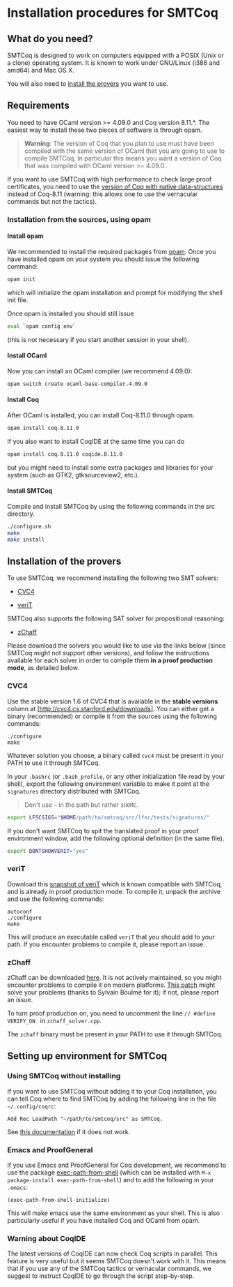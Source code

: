 # Installation procedures for SMTCoq

## What do you need?

SMTCoq is designed to work on computers equipped with a POSIX (Unix or a
clone) operating system. It is known to work under GNU/Linux (i386 and
amd64) and Mac OS X.

<!-- The simplest way is to install it using opam. You can also install it -->
<!-- from the sources (this is mandatory if you want to use the native -->
<!-- version, see below). -->

You will also need to [install the provers](#installation-of-the-provers)
you want to use.

## Requirements

You need to have OCaml version >= 4.09.0 and Coq version 8.11.*.
The easiest way to install these two pieces of software is through opam.

> **Warning**: The version of Coq that you plan to use must have been compiled
> with the same version of OCaml that you are going to use to compile
> SMTCoq. In particular this means you want a version of Coq that was compiled
> with OCaml version >= 4.09.0.

If you want to use SMTCoq with high performance to check large proof
certificates, you need to use the [version of Coq with native
data-structures](https://github.com/smtcoq/native-coq) instead of
Coq-8.11 (warning: this allows one to use the vernacular commands but not
the tactics).


<!-- ### Installation via opam (recommended) -->

<!-- Simply add the coq-extra-dev repo to opam: -->
<!-- ```bash -->
<!-- opam repo add coq-extra-dev https://coq.inria.fr/opam/extra-dev -->
<!-- ``` -->
<!-- and install SMTCoq: -->
<!-- ```bash -->
<!-- opam install coq-smtcoq -->
<!-- ``` -->


### Installation from the sources, using opam <!-- (not recommended) -->

#### Install opam

We recommended to install the required packages from
[opam](https://opam.ocaml.org). Once you have installed opam on your system you
should issue the following command:

```bash
opam init
```

which will initialize the opam installation and prompt for modifying the shell
init file.

Once opam is installed you should still issue

```bash
eval `opam config env`
```

(this is not necessary if you start another session in your shell).

#### Install OCaml

Now you can install an OCaml compiler (we recommend 4.09.0):

```bash
opam switch create ocaml-base-compiler.4.09.0
```

#### Install Coq

After OCaml is installed, you can install Coq-8.11.0 through opam.

```bash
opam install coq.8.11.0
```

If you also want to install CoqIDE at the same time you can do

```bash
opam install coq.8.11.0 coqide.8.11.0
```

but you might need to install some extra packages and libraries for your system
(such as GTK2, gtksourceview2, etc.).


#### Install SMTCoq

Compile and install SMTCoq by using the following commands in the src directory.

```bash
./configure.sh
make
make install
```


<!-- ### Installation from the sources, with official Coq 8.9 release (not recommended) -->

<!-- 1. Download the last stable version of Coq 8.9: -->
<!-- ```bash -->
<!-- wget https://github.com/coq/coq/archive/V8.9.0.tar.gz -->
<!-- ``` -->
<!--    and compile it by following the instructions available in the -->
<!--    repository (make sure you use OCaml 4.09.0 for that). We recommand -->
<!--    that you do not install it, but only compile it in local: -->
<!-- ```bash -->
<!-- ./configure -local -->
<!-- make -->
<!-- ``` -->

<!-- 2. Set an environment variable COQBIN to the directory where Coq's -->
<!--    binaries are; for instance: -->
<!-- ```bash -->
<!-- export COQBIN=/home/jdoe/coq-8.9.0/bin/ -->
<!-- ``` -->
<!--    (the final slash is mandatory). -->

<!-- 3. Compile and install SMTCoq by using the following commands in the src directory. -->
<!-- ``` -->
<!-- ./configure.sh -->
<!-- make -->
<!-- make install -->
<!-- ``` -->


<!-- ### Installation with native-coq (not recommended except for high performances) -->

<!-- > **Warning**: this installation procedure is recommended only to use -->
<!-- > the vernacular commands efficiently (in particular, to check very -->
<!-- > large proof certificates). It does not allow one to use the tactics. -->

<!-- 1. Download the git version of Coq with native compilation: -->
<!-- ```bash -->
<!-- git clone https://github.com/smtcoq/native-coq.git -->
<!-- ``` -->
<!--    and compile it by following the instructions available in the -->
<!--    repository. We recommand that you do not install it, but only compile -->
<!--    it in local: -->
<!-- ```bash -->
<!-- ./configure -local -->
<!-- make -->
<!-- ``` -->

<!-- 2. Set an environment variable COQBIN to the directory where Coq's -->
<!--    binaries are; for instance: -->
<!-- ```bash -->
<!-- export COQBIN=/home/jdoe/native-coq/bin/ -->
<!-- ``` -->
<!--    (the final slash is mandatory). -->

<!-- 3. Compile and install SMTCoq by using the following commands in the src directory. -->
<!-- ``` -->
<!-- ./configure.sh -native -->
<!-- make -->
<!-- make install -->
<!-- ``` -->


## Installation of the provers

To use SMTCoq, we recommend installing the following two SMT solvers:

- [CVC4](http://cvc4.cs.nyu.edu)

- [veriT](https://verit.loria.fr)

SMTCoq also supports the following SAT solver for propositional reasoning:

- [zChaff](http://www.princeton.edu/~chaff/zchaff.html)

Please download the solvers you would like to use via the links below
(since SMTCoq might not support other versions), and follow the
instructions available for each solver in order to compile them **in a
proof production mode**, as detailed below.


### CVC4

Use the stable version 1.6 of CVC4 that is available in the **stable
versions** column at [http://cvc4.cs.stanford.edu/downloads]. You can
either get a binary (recommended) or compile it from the sources using
the following commands:
```
./configure
make
```
Whatever solution you choose, a binary called `cvc4` must be present in
your PATH to use it through SMTCoq.

In your `.bashrc` (or `.bash_profile`, or any other initialization file read by
your shell), export the following environment variable to make it point at the
`signatures` directory distributed with SMTCoq.

> Don't use `~` in the path but rather `$HOME`.

```bash
export LFSCSIGS="$HOME/path/to/smtcoq/src/lfsc/tests/signatures/"
```

If you don't want SMTCoq to spit the translated proof in your proof environment
window, add the following optional definition (in the same file).

```bash
export DONTSHOWVERIT="yes"
```


### veriT

Download this [snapshot of
veriT](https://www.lri.fr/~keller/Documents-recherche/Smtcoq/veriT9f48a98.tar.gz)
which is known compatible with SMTCoq, and is already in proof
production mode. To compile it, unpack the archive and use the following
commands:
```
autoconf
./configure
make
```
This will produce an executable called `veriT` that you should add to
your path. If you encounter problems to compile it, please report an
issue.


### zChaff

zChaff can be downloaded
[here](http://www.princeton.edu/~chaff/zchaff.html). It is not actively
maintained, so you might encounter problems to compile it on modern
platforms. [This
patch](https://www.lri.fr/~keller/Documents-recherche/Smtcoq/zchaff64.patch)
might solve your problems (thanks to Sylvain Boulmé for it); if not,
please report an issue.

To turn proof production on, you need to uncomment the line
`// #define VERIFY_ON ` in `zchaff_solver.cpp`.

The `zchaff` binary must be present in your PATH to use it through SMTCoq.


## Setting up environment for SMTCoq
### Using SMTCoq without installing

If you want to use SMTCoq without adding it to your Coq installation, you can
tell Coq where to find SMTCoq by adding the following line in the file
`~/.config/coqrc`:

```coq
Add Rec LoadPath "~/path/to/smtcoq/src" as SMTCoq.
```

See [this
documentation](https://coq.inria.fr/refman/practical-tools/coq-commands.html#by-resource-file)
if it does not work.


### Emacs and ProofGeneral

If you use Emacs and ProofGeneral for Coq development, we recommend to use the
package [exec-path-from-shell](https://github.com/purcell/exec-path-from-shell)
(which can be installed with `M-x package-install exec-path-from-shell`) and to
add the following in your `.emacs`:

```elisp
(exec-path-from-shell-initialize)
```

This will make emacs use the same environment as your shell. This is also
particularly useful if you have installed Coq and OCaml from opam.


### Warning about CoqIDE

The latest versions of CoqIDE can now check Coq scripts in parallel. This
feature is very useful but it seems SMTCoq doesn't work with it. This means
that if you use any of the SMTCoq tactics or vernacular commands, we suggest to
instruct CoqIDE to go through the script step-by-step.
